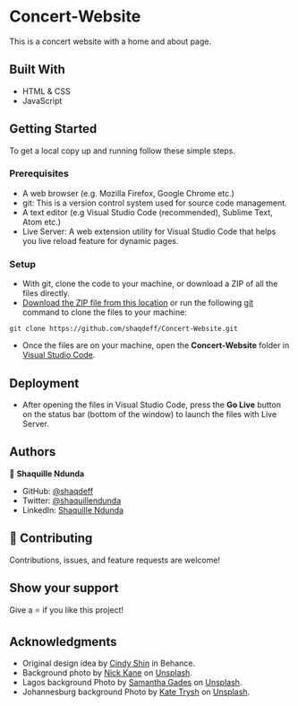 # Concert-Website

This is a concert website with a home and about page.

## Built With

- HTML & CSS
- JavaScript

## Getting Started

To get a local copy up and running follow these simple steps.

### Prerequisites

- A web browser (e.g. Mozilla Firefox, Google Chrome etc.)
- git: This is a version control system used for source code management.
- A text editor (e.g Visual Studio Code (recommended), Sublime Text, Atom etc.)
- Live Server: A web extension utility for Visual Studio Code that helps you live reload feature for dynamic pages.

### Setup

- With git, clone the code to your machine, or download a ZIP of all the files directly.
- [Download the ZIP file from this location](https://github.com/shaqdeff/Concert-Website/archive/refs/heads/main.zip) or run the following [git](https://git-scm.com/) command to clone the files to your machine:

```
git clone https://github.com/shaqdeff/Concert-Website.git
```

- Once the files are on your machine, open the **Concert-Website** folder in [Visual Studio Code](https://code.visualstudio.com/download).

## Deployment

- After opening the files in Visual Studio Code, press the **Go Live** button on the status bar (bottom of the window) to launch the files with Live Server.

## Authors

👤 **Shaquille Ndunda**

- GitHub: [@shaqdeff](https://github.com/shaqdeff)
- Twitter: [@shaquillendunda](https://twitter.com/shaquillendunda)
- LinkedIn: [Shaquille Ndunda](https://www.linkedin.com/in/shaquille-ndunda-b13a95107/)

## 🤝 Contributing

Contributions, issues, and feature requests are welcome!

## Show your support

Give a ⭐️ if you like this project!

## Acknowledgments
- Original design idea by [Cindy Shin](https://www.behance.net/adagio07) in Behance.
- Background photo by [Nick Kane](https://unsplash.com/@nickkane) on [Unsplash](https://unsplash.com/photos/NMx_9N2QC5o).
- Lagos background Photo by [Samantha Gades](https://unsplash.com/@srosinger3997?utm_source=unsplash&utm_medium=referral&utm_content=creditCopyText) on [Unsplash](https://unsplash.com/photos/fIHozNWfcvs).  
- Johannesburg background Photo by [Kate Trysh](https://unsplash.com/@katetrysh?utm_source=unsplash&utm_medium=referral&utm_content=creditCopyText) on [Unsplash](https://unsplash.com/photos/E5xQlNnngO0).
  
